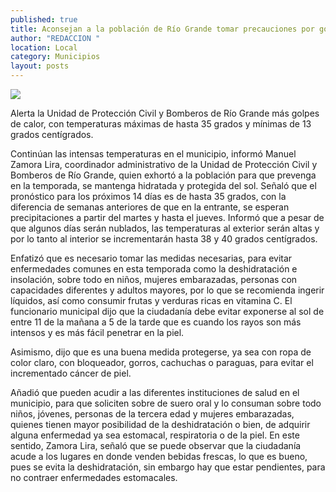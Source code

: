```yaml
---
published: true
title: Aconsejan a la población de Río Grande tomar precauciones por golpes de calor
author: "REDACCION "
location: Local
category: Municipios
layout: posts
---
```


![](http://i.imgur.com/TfPR4Pem.jpg) 

Alerta la Unidad de Protección Civil y Bomberos de Río Grande más golpes de calor, con temperaturas máximas de hasta 35 grados y mínimas de 13 grados centígrados.

Continúan las intensas temperaturas en el municipio, informó Manuel Zamora Lira, coordinador administrativo de la Unidad de Protección Civil y Bomberos de Río Grande, quien exhortó a la población para que prevenga en la temporada, se mantenga hidratada y protegida del sol.
Señaló que el pronóstico para los próximos 14 días es de hasta 35 grados, con la diferencia de semanas anteriores de que en la entrante, se esperan precipitaciones a partir del martes y hasta el jueves.
Informó que a pesar de que algunos días serán nublados, las temperaturas al exterior serán altas y por lo tanto al interior se incrementarán hasta 38 y 40 grados centígrados.

Enfatizó que es necesario tomar las medidas necesarias, para evitar enfermedades comunes en esta temporada como la deshidratación e insolación, sobre todo en niños, mujeres embarazadas, personas con capacidades diferentes y adultos mayores, por lo que se recomienda ingerir líquidos, así como consumir frutas y verduras ricas en vitamina C.
El funcionario municipal dijo que la ciudadanía debe evitar exponerse al sol de entre 11 de la mañana a 5 de la tarde que es cuando los rayos son más intensos y es más fácil penetrar en la piel.

Asimismo, dijo que es una buena medida protegerse, ya sea con ropa de color claro, con bloqueador, gorros, cachuchas o paraguas, para evitar el incrementado cáncer de piel.

Añadió que pueden acudir a las diferentes instituciones de salud en el municipio, para que soliciten sobre de suero oral y lo consuman sobre todo niños, jóvenes, personas de la tercera edad y mujeres embarazadas, quienes tienen mayor posibilidad de la deshidratación o bien, de adquirir alguna enfermedad ya sea estomacal, respiratoria o de la piel.
En este sentido, Zamora Lira, señaló que se puede observar que la ciudadanía acude a los lugares en donde venden bebidas frescas, lo que es bueno, pues se evita la deshidratación, sin embargo hay que estar pendientes, para no contraer enfermedades estomacales.

